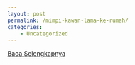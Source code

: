 ```yaml
---
layout: post
permalink: /mimpi-kawan-lama-ke-rumah/
categories:
    - Uncategorized
---
```


[Baca Selengkapnya](/04)